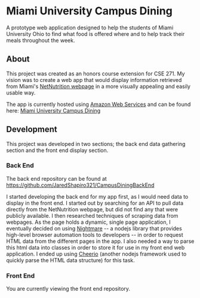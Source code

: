# Miami University Campus Dining

A prototype web application designed to help the students of Miami University Ohio to find what food is offered where and to help track their meals throughout the week.

## About

This project was created as an honors course extension for CSE 271. My vision was to create a web app that would display information retrieved from Miami's [NetNutrition webpage](https://miaminutrition.miamioh.edu/NetNutrition/MU) in a more visually appealing and easily usable way.

The app is currently hosted using [Amazon Web Services](https://aws.amazon.com/) and can be found here: [Miami University Campus Dining](https://master.d32pndr8fjbhfe.amplifyapp.com/#/)

## Development

This project was developed in two sections; the back end data gathering section and the front end display section.

### Back End

The back end repository can be found at https://github.com/JaredShapiro321/CampusDiningBackEnd

I started developing the back end for my app first, as I would need data to display in the front end. I started out by searching for an API to pull data directly from the NetNutrition webpage, but did not find any that were publicly available. I then researched techniques of scraping data from webpages. As the page holds a dynamic, single page application, I eventually decided on using [Nightmare](https://github.com/segmentio/nightmare) -- a nodejs library that provides high-level browser automation tools to developers -- in order
to request HTML data from the different pages in the app. I also needed a way to parse this html data into classes in order to store it for use in my front end web application. I ended up using [Cheerio](https://github.com/cheeriojs/cheerio) (another nodejs framework used to quickly parse the HTML data structure) for this task.

### Front End

You are currently viewing the front end repository.

